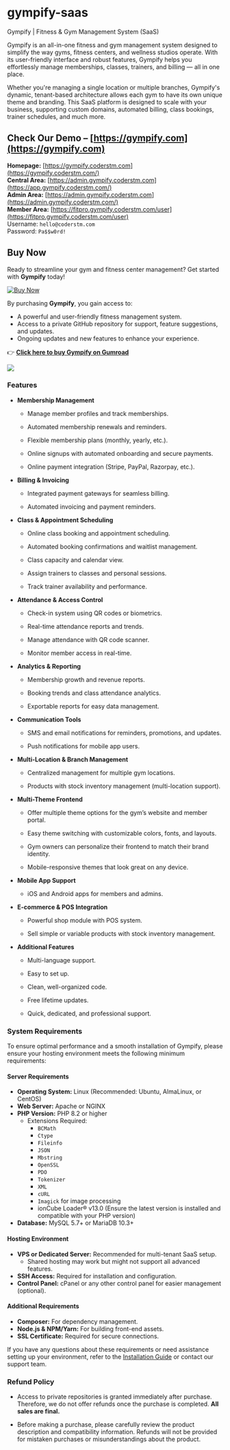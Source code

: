# gympify-saas
Gympify | Fitness &amp; Gym Management System (SaaS)

Gympify is an all-in-one fitness and gym management system designed to simplify the way gyms, fitness centers, and wellness studios operate. With its user-friendly interface and robust features, Gympify helps you effortlessly manage memberships, classes, trainers, and billing — all in one place.

Whether you're managing a single location or multiple branches, Gympify's dynamic, tenant-based architecture allows each gym to have its own unique theme and branding. This SaaS platform is designed to scale with your business, supporting custom domains, automated billing, class bookings, trainer schedules, and much more.

Check Our Demo – [https://gympify.com](https://gympify.com)  
---

**Homepage:** [https://gympify.coderstm.com](https://gympify.coderstm.com/)  
**Central Area:** [https://admin.gympify.coderstm.com](https://app.gympify.coderstm.com/)  
**Admin Area:** [https://admin.gympify.coderstm.com](https://admin.gympify.coderstm.com/)  
**Member Area:** [https://fitpro.gympify.coderstm.com/user](https://fitpro.gympify.coderstm.com/user)  
Username: `hello@coderstm.com`  
Password: `Pa$$w0rd!` 


Buy Now
---

Ready to streamline your gym and fitness center management? Get started with **Gympify** today!  

[![Buy Now](https://img.shields.io/badge/Buy%20Now-Gumroad-orange)](https://coderstm.gumroad.com/l/gympify/BLACKFRIDAY)  

By purchasing **Gympify**, you gain access to:  
- A powerful and user-friendly fitness management system.  
- Access to a private GitHub repository for support, feature suggestions, and updates.  
- Ongoing updates and new features to enhance your experience.  

👉 **[Click here to buy Gympify on Gumroad](https://coderstm.gumroad.com/l/gympify/BLACKFRIDAY)**  



![](https://public-files.gumroad.com/02lglh9abio2jb9ltrqepljzan5v)

### **Features**

*   **Membership Management**
    
    *   Manage member profiles and track memberships.
        
    *   Automated membership renewals and reminders.
        
    *   Flexible membership plans (monthly, yearly, etc.).
        
    *   Online signups with automated onboarding and secure payments.
        
    *   Online payment integration (Stripe, PayPal, Razorpay, etc.).
        
*   **Billing & Invoicing**
    
    *   Integrated payment gateways for seamless billing.
        
    *   Automated invoicing and payment reminders.
        
*   **Class & Appointment Scheduling**
    
    *   Online class booking and appointment scheduling.
        
    *   Automated booking confirmations and waitlist management.
        
    *   Class capacity and calendar view.
        
    *   Assign trainers to classes and personal sessions.
        
    *   Track trainer availability and performance.
        
*   **Attendance & Access Control**
    
    *   Check-in system using QR codes or biometrics.
        
    *   Real-time attendance reports and trends.
        
    *   Manage attendance with QR code scanner.
        
    *   Monitor member access in real-time.
        
*   **Analytics & Reporting**
    
    *   Membership growth and revenue reports.
        
    *   Booking trends and class attendance analytics.
        
    *   Exportable reports for easy data management.
        
*   **Communication Tools**
    
    *   SMS and email notifications for reminders, promotions, and updates.
        
    *   Push notifications for mobile app users.
        
*   **Multi-Location & Branch Management**
    
    *   Centralized management for multiple gym locations.
        
    *   Products with stock inventory management (multi-location support).
        
*   **Multi-Theme Frontend**
    
    *   Offer multiple theme options for the gym’s website and member portal.
        
    *   Easy theme switching with customizable colors, fonts, and layouts.
        
    *   Gym owners can personalize their frontend to match their brand identity.
        
    *   Mobile-responsive themes that look great on any device.
        
*   **Mobile App Support**
    
    *   iOS and Android apps for members and admins.
        
*   **E-commerce & POS Integration**
    
    *   Powerful shop module with POS system.
        
    *   Sell simple or variable products with stock inventory management.
        
*   **Additional Features**
    
    *   Multi-language support.
        
    *   Easy to set up.
        
    *   Clean, well-organized code.
        
    *   Free lifetime updates.
        
    *   Quick, dedicated, and professional support.

### **System Requirements**

To ensure optimal performance and a smooth installation of Gympify, please ensure your hosting environment meets the following minimum requirements:

#### **Server Requirements**
- **Operating System:** Linux (Recommended: Ubuntu, AlmaLinux, or CentOS)
- **Web Server:** Apache or NGINX
- **PHP Version:** PHP 8.2 or higher
  - Extensions Required:
    - `BCMath`
    - `Ctype`
    - `Fileinfo`
    - `JSON`
    - `Mbstring`
    - `OpenSSL`
    - `PDO`
    - `Tokenizer`
    - `XML`
    - `cURL`
    - `Imagick` for image processing
    - ionCube Loader® v13.0 (Ensure the latest version is installed and compatible with your PHP version)
- **Database:** MySQL 5.7+ or MariaDB 10.3+

#### **Hosting Environment**
- **VPS or Dedicated Server:** Recommended for multi-tenant SaaS setup.  
  - Shared hosting may work but might not support all advanced features.
- **SSH Access:** Required for installation and configuration.  
- **Control Panel:** cPanel or any other control panel for easier management (optional).

#### **Additional Requirements**
- **Composer:** For dependency management.
- **Node.js & NPM/Yarn:** For building front-end assets.
- **SSL Certificate:** Required for secure connections.

If you have any questions about these requirements or need assistance setting up your environment, refer to the [Installation Guide](https://docs.coderstm.com/gympify/installation.html) or contact our support team. 
        
### **Refund Policy**

*   Access to private repositories is granted immediately after purchase. Therefore, we do not offer refunds once the purchase is completed. **All sales are final.**
    
*   Before making a purchase, please carefully review the product description and compatibility information. Refunds will not be provided for mistaken purchases or misunderstandings about the product.

